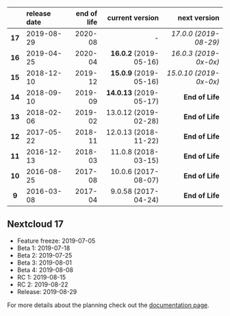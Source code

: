 

|        | release date      | end of life      | current version          | next version
|:------:|:------------------|-----------------:|-------------------------:|---------------------------:
| **17** | 2019-08-29        | 2020-08          | *-*                      | *17.0.0 (2019-08-29)*
| **16** | 2019-04-25        | 2020-04          | **16.0.2** (2019-05-16)  | *16.0.3 (2019-0x-0x)*
| **15** | 2018-12-10        | 2019-12          | **15.0.9** (2019-05-16)  | *15.0.10 (2019-0x-0x)*
| **14** | 2018-09-10        | 2019-09          | **14.0.13** (2019-05-17) | **End of Life**
| **13** | 2018-02-06        | 2019-02          | 13.0.12 (2019-02-28)     | **End of Life**
| **12** | 2017-05-22        | 2018-11          | 12.0.13 (2018-11-22)     | **End of Life**
| **11** | 2016-12-13        | 2018-03          | 11.0.8 (2018-03-15)      | **End of Life**
| **10** | 2016-08-25        | 2017-08          | 10.0.6 (2017-08-07)      | **End of Life**
|  **9** | 2016-03-08        | 2017-04          | 9.0.58 (2017-04-24)      | **End of Life**
 
## Nextcloud 17

* Feature freeze: 2019-07-05
* Beta 1: 2019-07-18
* Beta 2: 2019-07-25
* Beta 3: 2019-08-01
* Beta 4: 2019-08-08
* RC 1: 2019-08-15
* RC 2: 2019-08-22
* Release: 2019-08-29


For more details about the planning check out the [documentation page](https://docs.nextcloud.com/server/stable/admin_manual/release_schedule.html).
